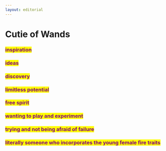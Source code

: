 ```yaml
---
layout: editorial
---
```


# Cutie of Wands

### <mark style="color:purple;">inspiration</mark>&#x20;

### <mark style="color:purple;">ideas</mark>&#x20;

### <mark style="color:purple;">discovery</mark>&#x20;

### <mark style="color:purple;">limitless potential</mark>&#x20;

### <mark style="color:purple;">free spirit</mark>

### <mark style="color:purple;">wanting to play and experiment</mark>

### <mark style="color:purple;">trying and not being afraid of failure</mark>

### <mark style="color:purple;">literally someone who incorporates the young female fire traits</mark>
